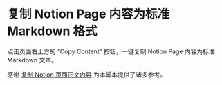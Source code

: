 # 复制 Notion Page 内容为标准 Markdown 格式

点击页面右上方的 “Copy Content” 按钮，一键复制 Notion Page 内容为标准 Markdown 文本。

感谢 [复制 Notion 页面正文内容](https://greasyfork.org/zh-CN/scripts/398563-copy-notion-page-content/code) 为本脚本提供了诸多参考。
